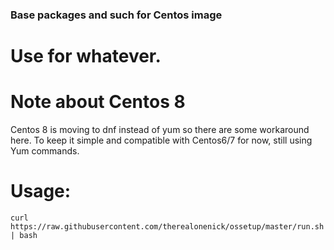 ### Base packages and such for Centos image

# Use for whatever.

# Note about Centos 8
Centos 8 is moving to dnf instead of yum so there are some workaround here.  To keep it simple and compatible with Centos6/7 for now, still using Yum commands.

# Usage:
 `curl https://raw.githubusercontent.com/therealonenick/ossetup/master/run.sh | bash`

